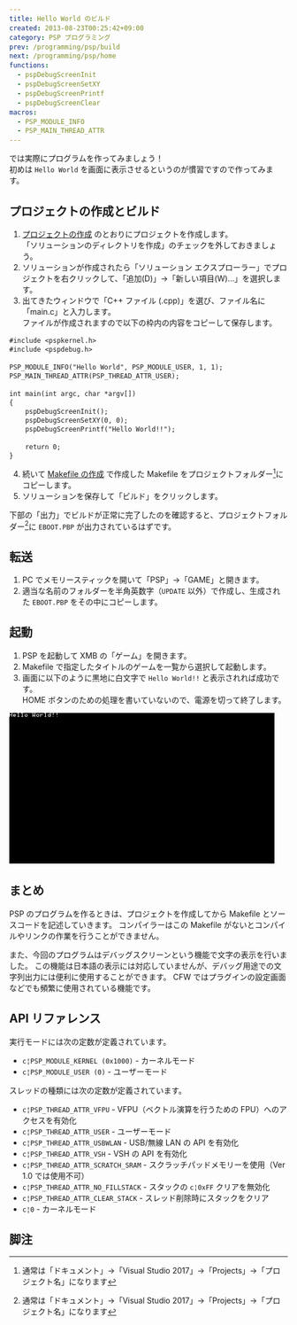 ```yaml
---
title: Hello World のビルド
created: 2013-08-23T00:25:42+09:00
category: PSP プログラミング
prev: /programming/psp/build
next: /programming/psp/home
functions:
  - pspDebugScreenInit
  - pspDebugScreenSetXY
  - pspDebugScreenPrintf
  - pspDebugScreenClear
macros:
  - PSP_MODULE_INFO
  - PSP_MAIN_THREAD_ATTR
---
```

では実際にプログラムを作ってみましょう！  
初めは `Hello World` を画面に表示させるというのが慣習ですので作ってみます。

## プロジェクトの作成とビルド

1. [プロジェクトの作成](/programming/psp/build) のとおりにプロジェクトを作成します。  
「ソリューションのディレクトリを作成」のチェックを外しておきましょう。
1. ソリューションが作成されたら「ソリューション エクスプローラー」でプロジェクトを右クリックして、「追加(D)」→「新しい項目(W)...」を選択します。
1. 出てきたウィンドウで「C++ ファイル (.cpp)」を選び、ファイル名に「main.c」と入力します。  
ファイルが作成されますので以下の枠内の内容をコピーして保存します。

```c{numberLines: true}
#include <pspkernel.h>
#include <pspdebug.h>

PSP_MODULE_INFO("Hello World", PSP_MODULE_USER, 1, 1);
PSP_MAIN_THREAD_ATTR(PSP_THREAD_ATTR_USER);

int main(int argc, char *argv[])
{
    pspDebugScreenInit();
    pspDebugScreenSetXY(0, 0);
    pspDebugScreenPrintf("Hello World!!");

    return 0;
}
```

4. 続いて [Makefile の作成](/programming/psp/makefile) で作成した Makefile をプロジェクトフォルダー[^1]にコピーします。
1. ソリューションを保存して「ビルド」をクリックします。

下部の「出力」でビルドが正常に完了したのを確認すると、プロジェクトフォルダー[^1]に `EBOOT.PBP` が出力されているはずです。

## 転送

1. PC でメモリースティックを開いて「PSP」→「GAME」と開きます。
1. 適当な名前のフォルダーを半角英数字（`UPDATE` 以外）で作成し、生成された `EBOOT.PBP` をその中にコピーします。

## 起動

1. PSP を起動して XMB の「ゲーム」を開きます。
1. Makefile で指定したタイトルのゲームを一覧から選択して起動します。
1. 画面に以下のように黒地に白文字で `Hello World!!` と表示されれば成功です。  
HOME ボタンのための処理を書いていないので、電源を切って終了します。

![](../../media/programming-psp-helloworld-screenshot.png)

## まとめ

PSP のプログラムを作るときは、プロジェクトを作成してから Makefile とソースコードを記述していきます。
コンパイラーはこの Makefile がないとコンパイルやリンクの作業を行うことができません。

また、今回のプログラムはデバッグスクリーンという機能で文字の表示を行いました。
この機能は日本語の表示には対応していませんが、デバッグ用途での文字列出力には便利に使用することができます。
CFW ではプラグインの設定画面などでも頻繁に使用されている機能です。

## API リファレンス

<psp-sdk-macro name="PSP_MODULE_INFO"><div>
実行モードには次の定数が定義されています。

- `c¦PSP_MODULE_KERNEL (0x1000)` - カーネルモード
- `c¦PSP_MODULE_USER (0)` - ユーザーモード

</div></psp-sdk-macro>

<psp-sdk-macro name="PSP_MAIN_THREAD_ATTR"><div>
スレッドの種類には次の定数が定義されています。  

- `c¦PSP_THREAD_ATTR_VFPU` - VFPU（ベクトル演算を行うための FPU）へのアクセスを有効化
- `c¦PSP_THREAD_ATTR_USER` - ユーザーモード
- `c¦PSP_THREAD_ATTR_USBWLAN` - USB/無線 LAN の API を有効化
- `c¦PSP_THREAD_ATTR_VSH` - VSH の API を有効化
- `c¦PSP_THREAD_ATTR_SCRATCH_SRAM` - スクラッチパッドメモリーを使用（Ver 1.0 では使用不可）
- `c¦PSP_THREAD_ATTR_NO_FILLSTACK` - スタックの `c¦0xFF` クリアを無効化
- `c¦PSP_THREAD_ATTR_CLEAR_STACK` - スレッド削除時にスタックをクリア
- `c¦0` - カーネルモード

</div></psp-sdk-macro>

<psp-sdk-function name="pspDebugScreenInit"></psp-sdk-function>

<psp-sdk-function name="pspDebugScreenSetXY"></psp-sdk-function>

<psp-sdk-function name="pspDebugScreenPrintf"></psp-sdk-function>

<psp-sdk-function name="pspDebugScreenClear"></psp-sdk-function>

## 脚注

[^1]: 通常は「ドキュメント」→「Visual Studio 2017」→「Projects」→「プロジェクト名」になります
